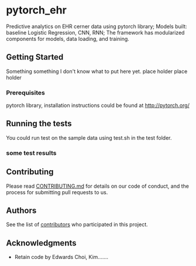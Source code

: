 # pytorch_ehr

Predictive analytics on EHR cerner data using pytorch library;
Models built: baseline Logistic Regression, CNN, RNN; 
The framework has modularized components for models, data loading, and training.

## Getting Started

Something something I don't know what to put here yet. place holder place holder 

### Prerequisites

pytorch library, installation instructions could be found at <http://pytorch.org/> 


## Running the tests

You could run test on the sample data using test.sh in the test folder.


### some test results


## Contributing

Please read [CONTRIBUTING.md](https://gist.github.com/PurpleBooth/b24679402957c63ec426) for details on our code of conduct, and the process for submitting pull requests to us.

## Authors

See the list of [contributors]( https://github.com/ZhiGroup/pytorch_ehr/graphs/contributors) who participated in this project.


## Acknowledgments

* Retain code by Edwards Choi, Kim.......

